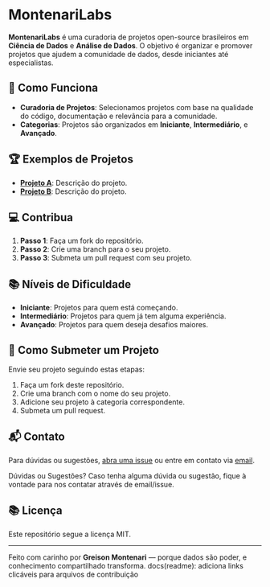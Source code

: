 # MontenariLabs

**MontenariLabs** é uma curadoria de projetos open-source brasileiros em **Ciência de Dados** e **Análise de Dados**. O objetivo é organizar e promover projetos que ajudem a comunidade de dados, desde iniciantes até especialistas.

## 🚀 Como Funciona

- **Curadoria de Projetos**: Selecionamos projetos com base na qualidade do código, documentação e relevância para a comunidade.
- **Categorias**: Projetos são organizados em **Iniciante**, **Intermediário**, e **Avançado**.

## 🏆 Exemplos de Projetos
- **[Projeto A](link)**: Descrição do projeto.
- **[Projeto B](link)**: Descrição do projeto.

## 💻 Contribua

1. **Passo 1**: Faça um fork do repositório.
2. **Passo 2**: Crie uma branch para o seu projeto.
3. **Passo 3**: Submeta um pull request com seu projeto.

## 📚 Níveis de Dificuldade

- **Iniciante**: Projetos para quem está começando.
- **Intermediário**: Projetos para quem já tem alguma experiência.
- **Avançado**: Projetos para quem deseja desafios maiores.

## 🤝 Como Submeter um Projeto

Envie seu projeto seguindo estas etapas:

1. Faça um fork deste repositório.
2. Crie uma branch com o nome do seu projeto.
3. Adicione seu projeto à categoria correspondente.
4. Submeta um pull request.

## 📬 Contato

Para dúvidas ou sugestões, [abra uma issue](#) ou entre em contato via [email](#).

Dúvidas ou Sugestões?
Caso tenha alguma dúvida ou sugestão, fique à vontade para nos contatar através de email/issue.
## 📚 Licença

Este repositório segue a licença MIT.

---

Feito com carinho por **Greison Montenari** — porque dados são poder, e conhecimento compartilhado transforma.
docs(readme): adiciona links clicáveis para arquivos de contribuição


